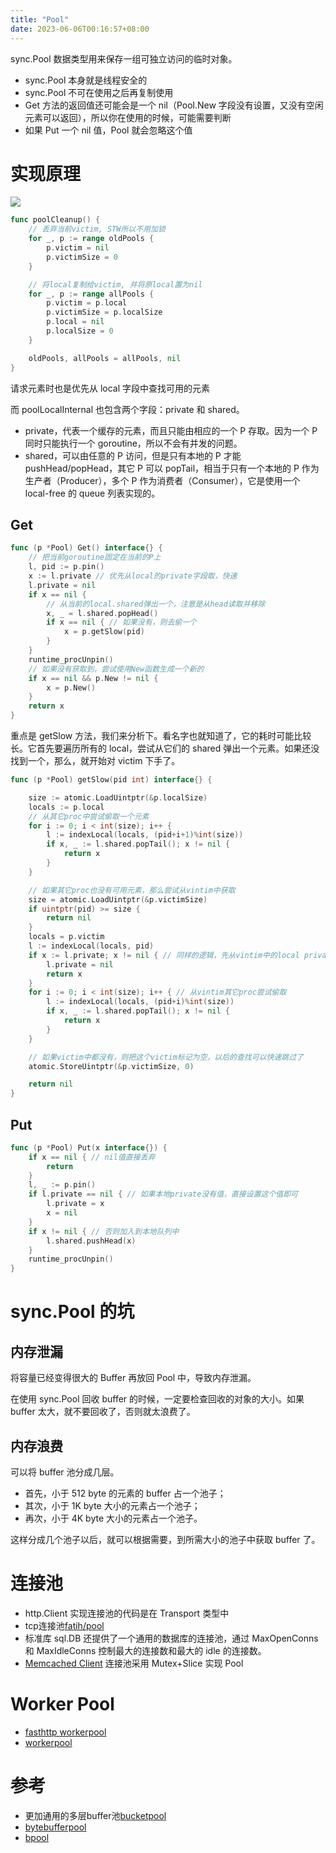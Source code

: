 ```yaml
---
title: "Pool"
date: 2023-06-06T00:16:57+08:00
---
```


sync.Pool 数据类型用来保存一组可独立访问的临时对象。

- sync.Pool 本身就是线程安全的
- sync.Pool 不可在使用之后再复制使用
- Get 方法的返回值还可能会是一个 nil（Pool.New 字段没有设置，又没有空闲元素可以返回），所以你在使用的时候，可能需要判断
- 如果 Put 一个 nil 值，Pool 就会忽略这个值

# 实现原理

![](https://static001.geekbang.org/resource/image/f4/96/f4003704663ea081230760098f8af696.jpg?wh=3659*2186)

```go
func poolCleanup() {
    // 丢弃当前victim, STW所以不用加锁
    for _, p := range oldPools {
        p.victim = nil
        p.victimSize = 0
    }

    // 将local复制给victim, 并将原local置为nil
    for _, p := range allPools {
        p.victim = p.local
        p.victimSize = p.localSize
        p.local = nil
        p.localSize = 0
    }

    oldPools, allPools = allPools, nil
}
```

请求元素时也是优先从 local 字段中查找可用的元素

而 poolLocalInternal 也包含两个字段：private 和 shared。

- private，代表一个缓存的元素，而且只能由相应的一个 P 存取。因为一个 P 同时只能执行一个 goroutine，所以不会有并发的问题。
- shared，可以由任意的 P 访问，但是只有本地的 P 才能 pushHead/popHead，其它 P 可以 popTail，相当于只有一个本地的 P
  作为生产者（Producer），多个 P 作为消费者（Consumer），它是使用一个 local-free 的 queue 列表实现的。

## Get

```go
func (p *Pool) Get() interface{} {
    // 把当前goroutine固定在当前的P上
    l, pid := p.pin()
    x := l.private // 优先从local的private字段取，快速
    l.private = nil
    if x == nil {
        // 从当前的local.shared弹出一个，注意是从head读取并移除
        x, _ = l.shared.popHead()
        if x == nil { // 如果没有，则去偷一个
            x = p.getSlow(pid) 
        }
    }
    runtime_procUnpin()
    // 如果没有获取到，尝试使用New函数生成一个新的
    if x == nil && p.New != nil {
        x = p.New()
    }
    return x
}
```

重点是 getSlow 方法，我们来分析下。看名字也就知道了，它的耗时可能比较长。它首先要遍历所有的 local，尝试从它们的 shared 弹出一个元素。如果还没
找到一个，那么，就开始对 victim 下手了。

```go
func (p *Pool) getSlow(pid int) interface{} {

    size := atomic.LoadUintptr(&p.localSize)
    locals := p.local                       
    // 从其它proc中尝试偷取一个元素
    for i := 0; i < int(size); i++ {
        l := indexLocal(locals, (pid+i+1)%int(size))
        if x, _ := l.shared.popTail(); x != nil {
            return x
        }
    }

    // 如果其它proc也没有可用元素，那么尝试从vintim中获取
    size = atomic.LoadUintptr(&p.victimSize)
    if uintptr(pid) >= size {
        return nil
    }
    locals = p.victim
    l := indexLocal(locals, pid)
    if x := l.private; x != nil { // 同样的逻辑，先从vintim中的local private获取
        l.private = nil
        return x
    }
    for i := 0; i < int(size); i++ { // 从vintim其它proc尝试偷取
        l := indexLocal(locals, (pid+i)%int(size))
        if x, _ := l.shared.popTail(); x != nil {
            return x
        }
    }

    // 如果victim中都没有，则把这个victim标记为空，以后的查找可以快速跳过了
    atomic.StoreUintptr(&p.victimSize, 0)

    return nil
}
```

## Put

```go
func (p *Pool) Put(x interface{}) {
    if x == nil { // nil值直接丢弃
        return
    }
    l, _ := p.pin()
    if l.private == nil { // 如果本地private没有值，直接设置这个值即可
        l.private = x
        x = nil
    }
    if x != nil { // 否则加入到本地队列中
        l.shared.pushHead(x)
    }
    runtime_procUnpin()
}
```

# sync.Pool 的坑

## 内存泄漏

将容量已经变得很大的 Buffer 再放回 Pool 中，导致内存泄漏。

在使用 sync.Pool 回收 buffer 的时候，一定要检查回收的对象的大小。如果 buffer 太大，就不要回收了，否则就太浪费了。

## 内存浪费

可以将 buffer 池分成几层。

- 首先，小于 512 byte 的元素的 buffer 占一个池子；
- 其次，小于 1K byte 大小的元素占一个池子；
- 再次，小于 4K byte 大小的元素占一个池子。

这样分成几个池子以后，就可以根据需要，到所需大小的池子中获取 buffer 了。

# 连接池

- http.Client 实现连接池的代码是在 Transport 类型中
- tcp连接池[fatih/pool](https://github.com/fatih/pool)
- 标准库 sql.DB 还提供了一个通用的数据库的连接池，通过 MaxOpenConns 和 MaxIdleConns 控制最大的连接数和最大的 idle 的连接数。
- [Memcached Client](https://github.com/bradfitz/gomemcache) 连接池采用 Mutex+Slice 实现 Pool

# Worker Pool

- [fasthttp workerpool](https://github.com/valyala/fasthttp/blob/9f11af296864153ee45341d3f2fe0f5178fd6210/workerpool.go#L16)
- [workerpool](https://pkg.go.dev/github.com/gammazero/workerpool)

# 参考

- 更加通用的多层buffer池[bucketpool](https://github.com/vitessio/vitess/blob/main/go/bucketpool/bucketpool.go)
- [bytebufferpool](https://github.com/valyala/bytebufferpool)
- [bpool](https://github.com/oxtoacart/bpool)

